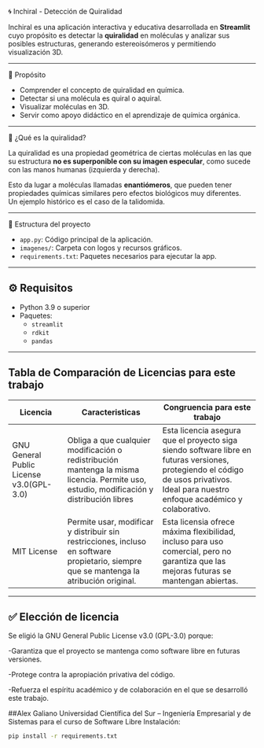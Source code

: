 🌀 Inchiral - Detección de Quiralidad

Inchiral es una aplicación interactiva y educativa desarrollada en **Streamlit** cuyo propósito es detectar la **quiralidad** en moléculas y analizar sus posibles estructuras, generando estereoisómeros y permitiendo visualización 3D.

---

🎯 Propósito
- Comprender el concepto de quiralidad en química.  
- Detectar si una molécula es quiral o aquiral.  
- Visualizar moléculas en 3D.  
- Servir como apoyo didáctico en el aprendizaje de química orgánica.

---

🧪 ¿Qué es la quiralidad?

La quiralidad es una propiedad geométrica de ciertas moléculas en las que su estructura **no es superponible con su imagen especular**, como sucede con las manos humanas (izquierda y derecha).  

Esto da lugar a moléculas llamadas **enantiómeros**, que pueden tener propiedades químicas similares pero efectos biológicos muy diferentes.  
Un ejemplo histórico es el caso de la talidomida.

---

📂 Estructura del proyecto
- `app.py`: Código principal de la aplicación.  
- `imagenes/`: Carpeta con logos y recursos gráficos.  
- `requirements.txt`: Paquetes necesarios para ejecutar la app.  

---

## ⚙️ Requisitos
- Python 3.9 o superior  
- Paquetes:
  - `streamlit`
  - `rdkit`
  - `pandas`
---
## Tabla de Comparación de Licencias para este trabajo
| Licencia | Caracteristicas | Congruencia para este trabajo|
|--------------|--------------|--------------|
| GNU General Public License v3.0(GPL-3.0) | Obliga a que cualquier modificación o redistribución mantenga la misma licencia. Permite uso, estudio, modificación y distribución libres     | Esta licencia asegura que el proyecto siga siendo software libre en futuras versiones, protegiendo el código de usos privativos. Ideal para nuestro enfoque académico y colaborativo. |
| MIT License    | Permite usar, modificar y distribuir sin restricciones, incluso en software propietario, siempre que se mantenga la atribución original.     | Esta licensia ofrece máxima flexibilidad, incluso para uso comercial, pero no garantiza que las mejoras futuras se mantengan abiertas. |

---
## ✅ Elección de licencia

Se eligió la GNU General Public License v3.0 (GPL-3.0) porque:

-Garantiza que el proyecto se mantenga como software libre en futuras versiones.

-Protege contra la apropiación privativa del código.

-Refuerza el espíritu académico y de colaboración en el que se desarrolló este trabajo.



##Alex Galiano
Universidad Científica del Sur – Ingeniería Empresarial y de Sistemas para el curso de Software Libre
Instalación:
```bash
pip install -r requirements.txt


